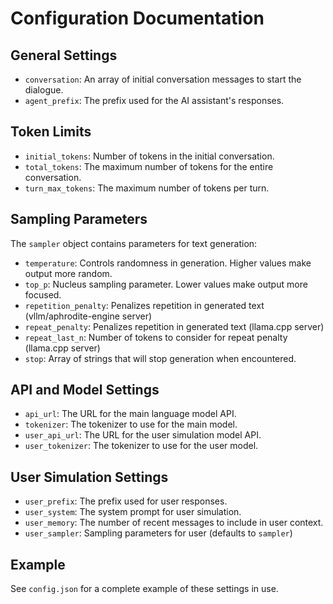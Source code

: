 # Configuration Documentation

## General Settings

- `conversation`: An array of initial conversation messages to start the dialogue.
- `agent_prefix`: The prefix used for the AI assistant's responses.

## Token Limits

- `initial_tokens`: Number of tokens in the initial conversation.
- `total_tokens`: The maximum number of tokens for the entire conversation.
- `turn_max_tokens`: The maximum number of tokens per turn.

## Sampling Parameters

The `sampler` object contains parameters for text generation:

- `temperature`: Controls randomness in generation. Higher values make output more random.
- `top_p`: Nucleus sampling parameter. Lower values make output more focused.
- `repetition_penalty`: Penalizes repetition in generated text (vllm/aphrodite-engine server)
- `repeat_penalty`: Penalizes repetition in generated text (llama.cpp server)
- `repeat_last_n`: Number of tokens to consider for repeat penalty (llama.cpp server)
- `stop`: Array of strings that will stop generation when encountered.

## API and Model Settings

- `api_url`: The URL for the main language model API.
- `tokenizer`: The tokenizer to use for the main model.
- `user_api_url`: The URL for the user simulation model API.
- `user_tokenizer`: The tokenizer to use for the user model.

## User Simulation Settings

- `user_prefix`: The prefix used for user responses.
- `user_system`: The system prompt for user simulation.
- `user_memory`: The number of recent messages to include in user context.
- `user_sampler`: Sampling parameters for user (defaults to `sampler`)

## Example

See `config.json` for a complete example of these settings in use.

